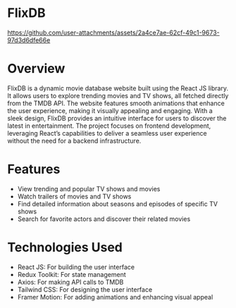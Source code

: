 # FlixDB

https://github.com/user-attachments/assets/2a4ce7ae-62cf-49c1-9673-97d3d6dfe66e

# Overview

FlixDB is a dynamic movie database website built using the React JS library. It allows users to explore trending movies and TV shows, all fetched directly from the TMDB API. The website features smooth animations that enhance the user experience, making it visually appealing and engaging. With a sleek design, FlixDB provides an intuitive interface for users to discover the latest in entertainment. The project focuses on frontend development, leveraging React’s capabilities to deliver a seamless user experience without the need for a backend infrastructure.

# Features

- View trending and popular TV shows and movies
- Watch trailers of movies and TV shows
- Find detailed information about seasons and episodes of specific TV shows
- Search for favorite actors and discover their related movies

# Technologies Used

- React JS: For building the user interface
- Redux Toolkit: For state management
- Axios: For making API calls to TMDB
- Tailwind CSS: For designing the user interface
- Framer Motion: For adding animations and enhancing visual appeal
